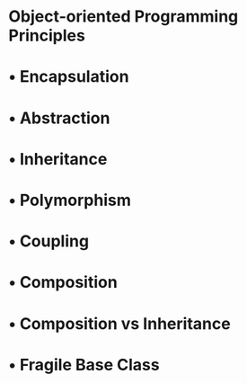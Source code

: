 
# Object-oriented Programming Principles

# • Encapsulation
# • Abstraction
# • Inheritance
# • Polymorphism
# • Coupling
# • Composition
# • Composition vs Inheritance
# • Fragile Base Class